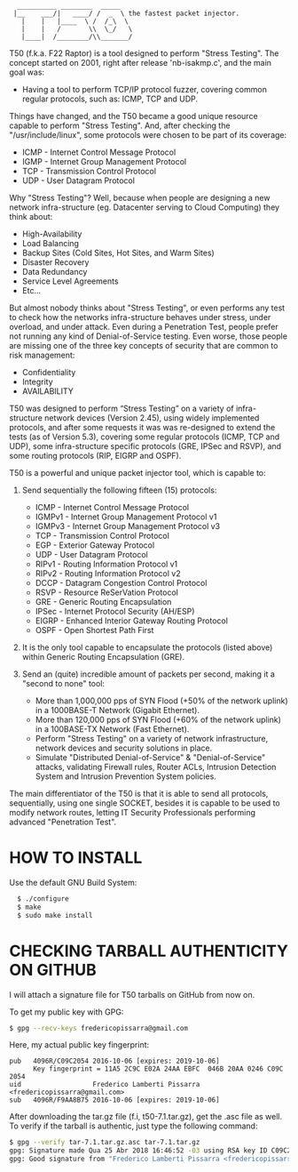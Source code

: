       __________ ________  _____
     |__    ___/|   ____/ /  _  \ the fastest packet injector.
       |    |   |____  \ /  /_\  \
       |    |   /       \\  \_/   \
       |____|  /________/\\_______/

T50 (f.k.a. F22 Raptor) is a tool designed to perform "Stress Testing". The concept started on 2001, right after release 'nb-isakmp.c', and the main goal was:

* Having a tool to perform TCP/IP protocol fuzzer,  covering common regular protocols, such as: ICMP, TCP and UDP.

Things have changed, and the T50 became a good unique resource capable to perform "Stress Testing". And, after checking the "/usr/include/linux", some protocols were chosen to be part of its coverage: 

* ICMP   - Internet Control Message Protocol
* IGMP   - Internet Group Management Protocol
* TCP    - Transmission Control Protocol
* UDP    - User Datagram Protocol

Why "Stress Testing"? Well, because when people are designing a new network infra-structure (eg. Datacenter serving to Cloud Computing) they think about:

* High-Availability
* Load Balancing
* Backup Sites (Cold Sites, Hot Sites, and Warm Sites)
* Disaster Recovery
* Data Redundancy
* Service Level Agreements
* Etc...

But almost nobody thinks about "Stress Testing", or even performs any test to check how the networks infra-structure behaves under stress, under overload, and under attack. Even during a Penetration Test, people prefer not running any kind of Denial-of-Service testing. Even worse, those people are missing one of the three key concepts of security that are common to risk management:

* Confidentiality
* Integrity
* AVAILABILITY

T50 was designed to perform “Stress Testing” on a variety of infra-structure network devices (Version 2.45), using widely implemented protocols, and after some requests it was was re-designed to extend the tests (as of Version 5.3), covering some regular protocols (ICMP, TCP and UDP), some infra-structure specific protocols (GRE, IPSec and RSVP), and some routing protocols (RIP, EIGRP and OSPF).

T50 is a powerful and unique packet injector tool, which is capable to:

1. Send sequentially the following fifteen (15) protocols:
	* ICMP   - Internet Control Message Protocol
	* IGMPv1 - Internet Group Management Protocol v1
	* IGMPv3 - Internet Group Management Protocol v3
	* TCP    - Transmission Control Protocol
	* EGP    - Exterior Gateway Protocol
	* UDP    - User Datagram Protocol
	* RIPv1  - Routing Information Protocol v1
	* RIPv2  - Routing Information Protocol v2
	* DCCP   - Datagram Congestion Control Protocol
	* RSVP   - Resource ReSerVation Protocol
	* GRE    - Generic Routing Encapsulation
	* IPSec  - Internet Protocol Security (AH/ESP)
	* EIGRP  - Enhanced Interior Gateway Routing Protocol
	* OSPF   - Open Shortest Path First

2. It is the only tool capable to encapsulate the protocols  (listed above) within Generic Routing Encapsulation (GRE).

3. Send an (quite) incredible amount of packets per second, making it a "second to none" tool:
	* More than 1,000,000 pps of SYN Flood  (+50% of the network uplink) in a 1000BASE-T Network (Gigabit Ethernet).
	* More than 120,000 pps of SYN Flood  (+60% of the network uplink) in a 100BASE-TX Network (Fast Ethernet).
	* Perform "Stress Testing" on a variety of network infrastructure, network devices and security solutions in place.
	* Simulate "Distributed Denial-of-Service" & "Denial-of-Service" attacks, validating Firewall rules, Router ACLs, Intrusion Detection System and Intrusion Prevention System policies.

The main differentiator of the T50 is that it is able to send all protocols, sequentially, using one single SOCKET, besides it is capable to be used to modify network routes, letting IT Security Professionals performing advanced "Penetration Test".

HOW TO INSTALL
==============

Use the default GNU Build System:

```bash
  $ ./configure
  $ make
  $ sudo make install
```

CHECKING TARBALL AUTHENTICITY ON GITHUB
=======================================

I will attach a signature file for T50 tarballs on GitHub from now on.

To get my public key with GPG:

```bash
$ gpg --recv-keys fredericopissarra@gmail.com
```

Here, my actual public key fingerprint:

```
pub   4096R/C09C2054 2016-10-06 [expires: 2019-10-06]
      Key fingerprint = 11A5 2C9C E02A 24AA EBFC  046B 20AA 0246 C09C 2054
uid                  Frederico Lamberti Pissarra <fredericopissarra@gmail.com>
sub   4096R/F9AA8B75 2016-10-06 [expires: 2019-10-06]
```

After downloading the tar.gz file (f.i, t50-7.1.tar.gz), get the .asc file as well. To verify if the tarball is authentic, just type the following command:

```bash
$ gpg --verify tar-7.1.tar.gz.asc tar-7.1.tar.gz
gpg: Signature made Qua 25 Abr 2018 16:46:52 -03 using RSA key ID C09C2054
gpg: Good signature from "Frederico Lamberti Pissarra <fredericopissarra@gmail.com>"
```

